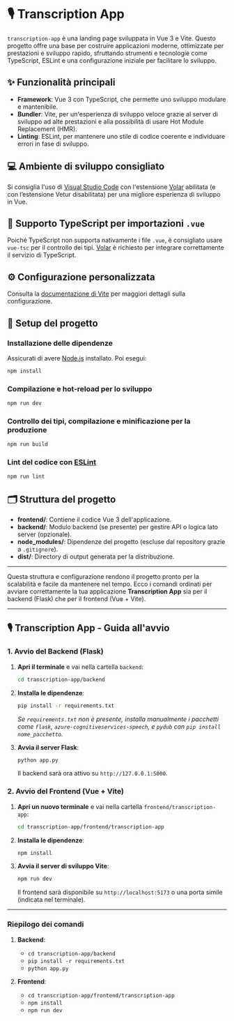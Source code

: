 # 🎙️ Transcription App

`transcription-app` è una landing page sviluppata in Vue 3 e Vite. Questo progetto offre una base per costruire applicazioni moderne, ottimizzate per prestazioni e sviluppo rapido, sfruttando strumenti e tecnologie come TypeScript, ESLint e una configurazione iniziale per facilitare lo sviluppo.

## ✨ Funzionalità principali
- **Framework**: Vue 3 con TypeScript, che permette uno sviluppo modulare e mantenibile.
- **Bundler**: Vite, per un'esperienza di sviluppo veloce grazie al server di sviluppo ad alte prestazioni e alla possibilità di usare Hot Module Replacement (HMR).
- **Linting**: ESLint, per mantenere uno stile di codice coerente e individuare errori in fase di sviluppo.

## 💻 Ambiente di sviluppo consigliato
Si consiglia l'uso di [Visual Studio Code](https://code.visualstudio.com/) con l'estensione [Volar](https://marketplace.visualstudio.com/items?itemName=Vue.volar) abilitata (e con l’estensione Vetur disabilitata) per una migliore esperienza di sviluppo in Vue.

## 📂 Supporto TypeScript per importazioni `.vue`
Poiché TypeScript non supporta nativamente i file `.vue`, è consigliato usare `vue-tsc` per il controllo dei tipi. [Volar](https://marketplace.visualstudio.com/items?itemName=Vue.volar) è richiesto per integrare correttamente il servizio di TypeScript.

## ⚙️ Configurazione personalizzata
Consulta la [documentazione di Vite](https://vite.dev/config/) per maggiori dettagli sulla configurazione.

## 🚀 Setup del progetto

### Installazione delle dipendenze

Assicurati di avere [Node.js](https://nodejs.org/) installato. Poi esegui:

```sh
npm install
```

### Compilazione e hot-reload per lo sviluppo

```sh
npm run dev
```

### Controllo dei tipi, compilazione e minificazione per la produzione

```sh
npm run build
```

### Lint del codice con [ESLint](https://eslint.org/)

```sh
npm run lint
```

## 🗂️ Struttura del progetto

- **frontend/**: Contiene il codice Vue 3 dell'applicazione.
- **backend/**: Modulo backend (se presente) per gestire API o logica lato server (opzionale).
- **node_modules/**: Dipendenze del progetto (escluse dal repository grazie a `.gitignore`).
- **dist/**: Directory di output generata per la distribuzione.

---

Questa struttura e configurazione rendono il progetto pronto per la scalabilità e facile da mantenere nel tempo.
Ecco i comandi ordinati per avviare correttamente la tua applicazione **Transcription App** sia per il backend (Flask) che per il frontend (Vue + Vite).

---

## 🎙️ Transcription App - Guida all'avvio

### **1. Avvio del Backend (Flask)**

1. **Apri il terminale** e vai nella cartella `backend`:
   ```sh
   cd transcription-app/backend
   ```

2. **Installa le dipendenze**:
   ```sh
   pip install -r requirements.txt
   ```
   *Se `requirements.txt` non è presente, installa manualmente i pacchetti come `flask`, `azure-cognitiveservices-speech`, e `pydub` con `pip install nome_pacchetto`.*

3. **Avvia il server Flask**:
   ```sh
   python app.py
   ```

   Il backend sarà ora attivo su `http://127.0.0.1:5000`.

### **2. Avvio del Frontend (Vue + Vite)**

1. **Apri un nuovo terminale** e vai nella cartella `frontend/transcription-app`:
   ```sh
   cd transcription-app/frontend/transcription-app
   ```

2. **Installa le dipendenze**:
   ```sh
   npm install
   ```

3. **Avvia il server di sviluppo Vite**:
   ```sh
   npm run dev
   ```

   Il frontend sarà disponibile su `http://localhost:5173` o una porta simile (indicata nel terminale).

---

### **Riepilogo dei comandi**

1. **Backend**:
   - `cd transcription-app/backend`
   - `pip install -r requirements.txt`
   - `python app.py`

2. **Frontend**:
   - `cd transcription-app/frontend/transcription-app`
   - `npm install`
   - `npm run dev`

